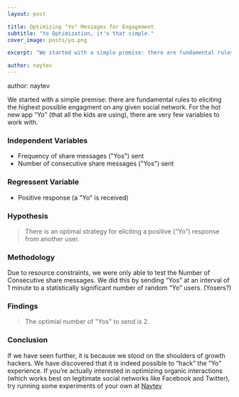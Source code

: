 ```yaml
---
layout: post

title: Optimizing "Yo" Messages for Engagement
subtitle: "Yo Optimization, it's that simple."
cover_image: posts/yo.png

excerpt: "We started with a simple premise: there are fundamental rules to eliciting the highest possible engagement."

author: naytev
---
```


author: naytev

We started with a simple premise: there are fundamental rules to eliciting the highest possible engagment on any given social network. For the hot new app “Yo” (that all the kids are using), there are very few variables to work with.

### Independent Variables

* Frequency of share messages ("Yos") sent
* Number of consecutive share messages ("Yos") sent

### Regressent Variable

* Positive response (a "Yo" is received)

### Hypothesis

> There is an optimal strategy for eliciting a positive (“Yo”) response from another user.

### Methodology

Due to resource constraints, we were only able to test the Number of Consecutive share messages. We did this by sending “Yos” at an interval of 1 minute to a statistically significant number of random “Yo” users. (Yosers?)

### Findings

> The optimial number of "Yos" to send is 2.

### Conclusion

If we have seen further, it is because we stood on the shoulders of growth hackers. We have discovered that it is indeed possible to “hack” the “Yo” experience. If you’re actually interested in optimizing organic interactions (which works best on legitimate social networks like Facebook and Twitter), try running some experiments of your own at [Naytev](http://www.naytev.com "Naytev")